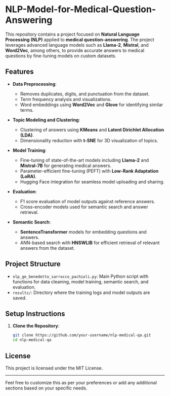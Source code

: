 # NLP-Model-for-Medical-Question-Answering
This repository contains a project focused on **Natural Language Processing (NLP)** applied to **medical question-answering**. The project leverages advanced language models such as **Llama-2**, **Mistral**, and **Word2Vec**, among others, to provide accurate answers to medical questions by fine-tuning models on custom datasets.

## Features
- **Data Preprocessing**:
  - Removes duplicates, digits, and punctuation from the dataset.
  - Term frequency analysis and visualizations.
  - Word embeddings using **Word2Vec** and **Glove** for identifying similar terms.
  
- **Topic Modeling and Clustering**:
  - Clustering of answers using **KMeans** and **Latent Dirichlet Allocation (LDA)**.
  - Dimensionality reduction with **t-SNE** for 3D visualization of topics.

- **Model Training**:
  - Fine-tuning of state-of-the-art models including **Llama-2** and **Mistral-7B** for generating medical answers.
  - Parameter-efficient fine-tuning (PEFT) with **Low-Rank Adaptation (LoRA)**.
  - Hugging Face integration for seamless model uploading and sharing.

- **Evaluation**:
  - F1 score evaluation of model outputs against reference answers.
  - Cross-encoder models used for semantic search and answer retrieval.

- **Semantic Search**:
  - **SentenceTransformer** models for embedding questions and answers.
  - ANN-based search with **HNSWLIB** for efficient retrieval of relevant answers from the dataset.

## Project Structure
- `nlp_ge_benedetto_sarrocco_pachioli.py`: Main Python script with functions for data cleaning, model training, semantic search, and evaluation.
- `results/`: Directory where the training logs and model outputs are saved.

## Setup Instructions

1. **Clone the Repository**:
   ```bash
   git clone https://github.com/your-username/nlp-medical-qa.git
   cd nlp-medical-qa
   ```

## License
This project is licensed under the MIT License.

---

Feel free to customize this as per your preferences or add any additional sections based on your specific needs.
